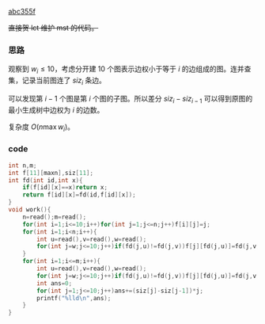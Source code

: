 [abc355f](https://www.luogu.com.cn/problem/AT_abc355_f)

~~直接贺 lct 维护 mst 的代码。~~

### 思路

观察到 $w_i\le 10$，考虑分开建 $10$ 个图表示边权小于等于 $i$ 的边组成的图。连并查集，记录当前图连了 $siz_i$ 条边。

可以发现第 $i-1$ 个图是第 $i$ 个图的子图。所以差分 $siz_i-siz_{i-1}$ 可以得到原图的最小生成树中边权为 $i$ 的边数。

复杂度 $O(n\max w_i)$。

### code

```cpp
int n,m;
int f[11][maxn],siz[11];
int fd(int id,int x){
	if(f[id][x]==x)return x;
	return f[id][x]=fd(id,f[id][x]);
}
void work(){
	n=read();m=read();
	for(int i=1;i<=10;i++)for(int j=1;j<=n;j++)f[i][j]=j;
	for(int i=1;i<n;i++){
		int u=read(),v=read(),w=read();
		for(int j=w;j<=10;j++)if(fd(j,u)!=fd(j,v))f[j][fd(j,u)]=fd(j,v),siz[j]++;
	}
	for(int i=1;i<=m;i++){
		int u=read(),v=read(),w=read();
		for(int j=w;j<=10;j++)if(fd(j,u)!=fd(j,v))f[j][fd(j,u)]=fd(j,v),siz[j]++;
		int ans=0;
		for(int j=1;j<=10;j++)ans+=(siz[j]-siz[j-1])*j;
		printf("%lld\n",ans);
	}
}
```